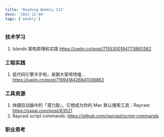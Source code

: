 ```yaml
---
title: 'Reading Weekly 113'
date: '2022-12-04'
tags: ['weekly']
---
```


### 技术学习

1. Islands 架构原理和实践 https://juejin.cn/post/7155300194773860382

### 工程实践

1. 低代码引擎半岁啦，来跟大家唠唠嗑... https://juejin.cn/post/7169418426841038862

### 工具资源

1. 快捷启动器中的「潜力股」，它想成为你的 Mac 默认搜索工具：Raycast https://sspai.com/post/63521
2. Raycast script commands: https://github.com/raycast/script-commands

### 职业思考
